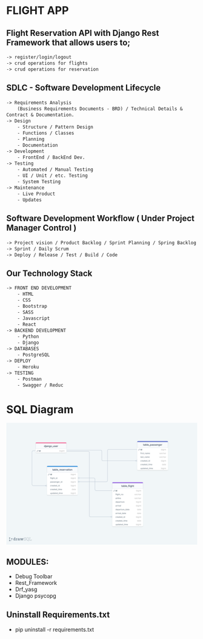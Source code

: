 # FLIGHT APP

## Flight Reservation API with Django Rest Framework that allows users to;
    -> register/login/logout
    -> crud operations for flights
    -> crud operations for reservation

## SDLC - Software Development Lifecycle
    -> Requirements Analysis 
        (Business Requirements Documents - BRD) / Technical Details & Contract & Documentation.
    -> Design 
        - Structure / Pattern Design
        - Functions / Classes
        - Planning
        - Documentation
    -> Development
        - FrontEnd / BackEnd Dev.
    -> Testing
        - Automated / Manual Testing
        - UI / Unit / etc. Testing
        - System Testing
    -> Maintenance
        - Live Product
        - Updates

## Software Development Workflow ( Under Project Manager Control )
    -> Project vision / Product Backlog / Sprint Planning / Spring Backlog 
    -> Sprint / Daily Scrum
    -> Deploy / Release / Test / Build / Code


## Our Technology Stack
    -> FRONT END DEVELOPMENT
        - HTML 
        - CSS
        - Bootstrap
        - SASS
        - Javascript
        - React
    -> BACKEND DEVELOPMENT
        - Python
        - Django
    -> DATABASES
        - PostgreSQL
    -> DEPLOY
        - Heroku
    -> TESTING
        - Postman
        - Swagger / Reduc
        
# SQL Diagram

<img src="https://github.com/Bskasan/Python-Practices/blob/main/18-Django_FlightApp_API/SQL_Diagram.png?raw=true" />


## MODULES:

- Debug Toolbar
- Rest_Framework
- Drf_yasg
- Django psycopg

## Uninstall Requirements.txt
- pip uninstall -r requirements.txt



